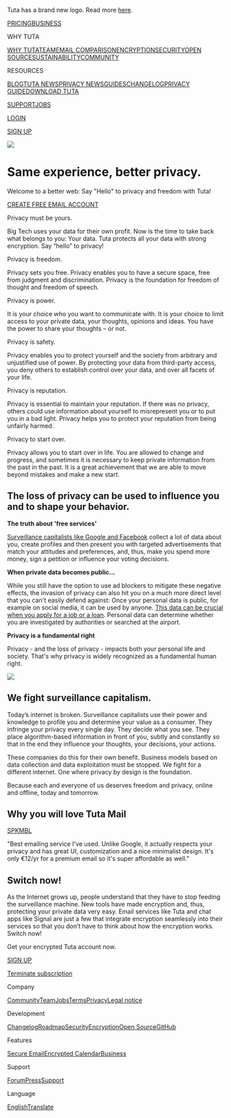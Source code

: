 Tuta has a brand new logo. Read more [here](https://tuta.com/blog/new-logo-announcement).

[](https://tutanota.com/ "Tutanota")

[PRICING](https://tutanota.com/pricing)[BUSINESS](https://tutanota.com/business)

WHY TUTA

[WHY TUTA](https://tutanota.com/why-tutanota)[TEAM](https://tutanota.com/team)[EMAIL COMPARISON](https://tutanota.com/email-comparison)[ENCRYPTION](https://tutanota.com/encryption)[SECURITY](https://tutanota.com/security)[OPEN SOURCE](https://tutanota.com/open-source)[SUSTAINABILITY](https://tutanota.com/sustainability)[COMMUNITY](https://tutanota.com/community)

RESOURCES

[BLOG](https://tutanota.com/blog-posts)[TUTA NEWS](https://tutanota.com/news)[PRIVACY NEWS](https://tutanota.com/privacy-news)[GUIDES](https://tutanota.com/guides)[CHANGELOG](https://tutanota.com/changelog)[PRIVACY GUIDE](https://tutanota.com/privacy)[DOWNLOAD TUTA](https://tutanota.com/#download)

[SUPPORT](https://tutanota.com/support)[JOBS](https://tutanota.com/jobs)

[LOGIN](https://app.tuta.com/ "Mail. Done. Right. Login to Tutanota")

[SIGN UP](https://app.tuta.com/?r=/signup#subscription "Mail. Done. Right. Sign up to Tutanota")

![](/resources/images/background/writing-encrypted-email-laptop-mockup.jpg)

Same experience, better privacy.
================================

Welcome to a better web: Say "Hello" to privacy and freedom with Tuta!

[CREATE FREE EMAIL ACCOUNT](https://app.tuta.com/?r=/signup#subscription "Mail. Done. Right. Sign up to Tutanota")

Privacy must be yours.

Big Tech uses your data for their own profit. Now is the time to take back what belongs to you: Your data. Tuta protects all your data with strong encryption. Say “hello” to privacy!

Privacy is freedom.

Privacy sets you free. Privacy enables you to have a secure space, free from judgment and discrimination. Privacy is the foundation for freedom of thought and freedom of speech.

Privacy is power.

It is your choice who you want to communicate with. It is your choice to limit access to your private data, your thoughts, opinions and ideas. You have the power to share your thoughts – or not.

Privacy is safety.

Privacy enables you to protect yourself and the society from arbitrary and unjustified use of power. By protecting your data from third-party access, you deny others to establish control over your data, and over all facets of your life.

Privacy is reputation.

Privacy is essential to maintain your reputation. If there was no privacy, others could use information about yourself to misrepresent you or to put you in a bad light. Privacy helps you to protect your reputation from being unfairly harmed.

Privacy to start over.

Privacy allows you to start over in life. You are allowed to change and progress, and sometimes it is necessary to keep private information from the past in the past. It is a great achievement that we are able to move beyond mistakes and make a new start.

The loss of privacy can be used to influence you and to shape your behavior.
----------------------------------------------------------------------------

**The truth about 'free services'**

[Surveillance capitalists like Google and Facebook](https://tuta.com/blog/data-privacy-day-surveillance-capitalism) collect a lot of data about you, create profiles and then present you with targeted advertisements that match your attitudes and preferences, and, thus, make you spend more money, sign a petition or influence your voting decisions.

**When private data becomes public...**

While you still have the option to use ad blockers to mitigate these negative effects, the invasion of privacy can also hit you on a much more direct level that you can't easily defend against: Once your personal data is public, for example on social media, it can be used by anyone. [This data can be crucial when you apply for a job or a loan](https://tuta.com/blog/social-credit-system). Personal data can determine whether you are investigated by authorities or searched at the airport.

**Privacy is a fundamental right**

Privacy - and the loss of privacy - impacts both your personal life and society. That's why privacy is widely recognized as a fundamental human right.

![](/resources/images/background/tutanota-team-09-2022-photo.jpg)

We fight surveillance capitalism.
---------------------------------

Today’s internet is broken. Surveillance capitalists use their power and knowledge to profile you and determine your value as a consumer. They infringe your privacy every single day. They decide what you see. They place algorithm-based information in front of you, subtly and constantly so that in the end they influence your thoughts, your decisions, your actions.

These companies do this for their own benefit. Business models based on data collection and data exploitation must be stopped. We fight for a different internet. One where privacy by design is the foundation.

Because each and everyone of us deserves freedom and privacy, online and offline, today and tomorrow.

Why you will love Tuta Mail
---------------------------

[SPKMBL](https://play.google.com/store/apps/details?id=de.tutao.tutanota)

"Best emailing service I've used. Unlike Google, it actually respects your privacy and has great UI, customization and a nice minimalist design. It's only €12/yr for a premium email so it's super affordable as well."

Switch now!
-----------

As the Internet grows up, people understand that they have to stop feeding the surveillance machine. New tools have made encryption and, thus, protecting your private data very easy. Email services like Tuta and chat apps like Signal are just a few that integrate encryption seamlessly into their services so that you don’t have to think about how the encryption works. Switch now!

Get your encrypted Tuta account now.

[SIGN UP](https://app.tuta.com/?r=/signup#subscription "Mail. Done. Right. Sign up to Tutanota")

[Terminate subscription](https://app.tuta.com/?r=/termination)

[](https://www.facebook.com/tutaprivacy "Facebook")[](https://twitter.com/TutaPrivacy "Twitter")[](https://www.reddit.com/r/tutanota/ "Reddit")[](https://mastodon.social/@Tutanota "Mastodon")

Company

[Community](https://tutanota.com/community)[Team](https://tutanota.com/team)[Jobs](https://tutanota.com/jobs)[Terms](https://tutanota.com/terms)[Privacy](https://tutanota.com/privacy-policy)[Legal notice](https://tutanota.com/imprint)

Development

[Changelog](https://tutanota.com/changelog)[Roadmap](https://tutanota.com/roadmap)[Security](https://tutanota.com/security)[Encryption](https://tutanota.com/encryption)[Open Source](https://tutanota.com/open-source)[GitHub](https://github.com/tutao/tutanota)

Features

[Secure Email](https://tutanota.com/secure-email)[Encrypted Calendar](https://tutanota.com/calendar)[Business](https://tutanota.com/business)

Support

[Forum](https://www.reddit.com/r/tutanota/)[Press](https://tutanota.com/press)[Support](https://tutanota.com/support)

Language

[English](https://tutanota.com/languages)[Translate](https://tutanota.com/blog/posts/tutanota-translation-project)